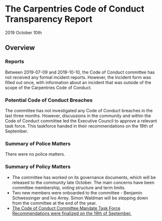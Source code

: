 # The Carpentries Code of Conduct Transparency Report

2019 October 10th
## Overview

### Reports
Between 2019-07-09 and 2019-10-10, the Code of Conduct committee has not received any formal incident reports. 
However, the Incident form was filled out once, with information about an incident that was outside of the scope
of the Carpentries Code of Conduct. 

### Potential Code of Conduct Breaches
The committee has not investigated any Code of Conduct breaches in the last three months. 
However, discussions in the community and within the Code of Conduct committee led 
the Executive Council to approve a relevant task force. This taskforce handed in their 
recommendations on the 19th of September.

### Summary of Police Matters
There were no police matters.

### Summary of Policy Matters

* The committee has worked on its governance documents, which will be released to the community late October.
The main concerns have been committee membership, voting structure and term limits.
* Two new members were onboarded to the committee - Benjamin Schwessinger and Ivo Arrey. Simon Waldman will be stepping down from the committee at the end of the year.
* [The Code of Conduct Committee Mandate Task Force Recommendations were finalized on the 19th of September.](https://github.com/carpentries/task-forces/blob/master/2019/incidents-outside-cocc/2019-09-19-cocc-taskforce-summary-recommendations.md) 
 
